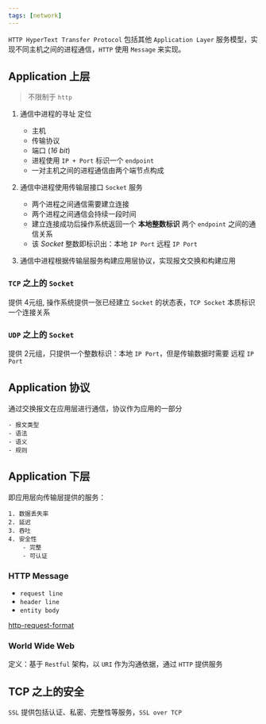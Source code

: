 ```yaml
---
tags: [network]
---
```


`HTTP HyperText Transfer Protocol` 包括其他 `Application Layer` 服务模型，实现不同主机之间的进程通信，`HTTP` 使用 `Message` 来实现。

## Application 上层

> 不限制于 `http`

1. 通信中进程的寻址 定位

   - 主机
   - 传输协议
   - 端口 (_16 bit_)
   - 进程使用 `IP + Port` 标识一个 `endpoint`
   - 一对主机之间的进程通信由两个端节点构成

2. 通信中进程使用传输层接口 `Socket` 服务

   - 两个进程之间通信需要建立连接
   - 两个进程之间通信会持续一段时间
   - 建立连接成功后操作系统返回一个 **本地整数标识** 两个 `endpoint` 之间的通信关系
   - 该 _Socket_ 整数即标识出：本地 `IP Port` 远程 `IP Port`

3. 通信中进程根据传输层服务构建应用层协议，实现报文交换和构建应用

### `TCP` 之上的 `Socket`

提供 4元组, 操作系统提供一张已经建立 `Socket` 的状态表，`TCP Socket` 本质标识一个连接关系

### `UDP` 之上的 `Socket`

提供 2元组，只提供一个整数标识：本地 `IP Port`，但是传输数据时需要 远程 `IP Port`

## Application 协议

通过交换报文在应用层进行通信，协议作为应用的一部分

    - 报文类型
    - 语法
    - 语义
    - 规则

## Application 下层

即应用层向传输层提供的服务：

    1. 数据丢失率
    2. 延迟
    3. 吞吐
    4. 安全性
        - 完整
        - 可认证

### HTTP Message

- `request line`
- `header line`
- `entity body`

[http-request-format](./assets/http-request-format.png)

### World Wide Web

定义：基于 `Restful` 架构，以 `URI` 作为沟通依据，通过 `HTTP` 提供服务

## TCP 之上的安全

`SSL` 提供包括认证、私密、完整性等服务，`SSL over TCP`
